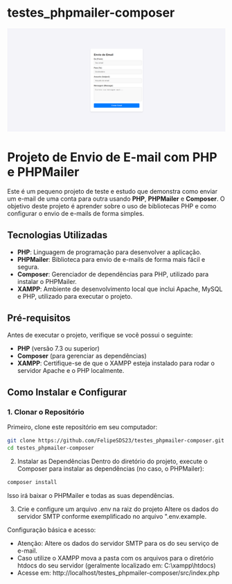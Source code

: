 # testes_phpmailer-composer

<img src="./readme_prints/main_screen.png" />

# Projeto de Envio de E-mail com PHP e PHPMailer

Este é um pequeno projeto de teste e estudo que demonstra como enviar um e-mail de uma conta para outra usando **PHP**, **PHPMailer** e **Composer**. O objetivo deste projeto é aprender sobre o uso de bibliotecas PHP e como configurar o envio de e-mails de forma simples.

## Tecnologias Utilizadas

- **PHP**: Linguagem de programação para desenvolver a aplicação.
- **PHPMailer**: Biblioteca para envio de e-mails de forma mais fácil e segura.
- **Composer**: Gerenciador de dependências para PHP, utilizado para instalar o PHPMailer.
- **XAMPP**: Ambiente de desenvolvimento local que inclui Apache, MySQL e PHP, utilizado para executar o projeto.

## Pré-requisitos

Antes de executar o projeto, verifique se você possui o seguinte:

- **PHP** (versão 7.3 ou superior)
- **Composer** (para gerenciar as dependências)
- **XAMPP**: Certifique-se de que o XAMPP esteja instalado para rodar o servidor Apache e o PHP localmente.

## Como Instalar e Configurar

### 1. Clonar o Repositório

Primeiro, clone este repositório em seu computador:

```bash
git clone https://github.com/FelipeSDS23/testes_phpmailer-composer.git
cd testes_phpmailer-composer
```

2. Instalar as Dependências
Dentro do diretório do projeto, execute o Composer para instalar as dependências (no caso, o PHPMailer):

```bash
composer install
```

Isso irá baixar o PHPMailer e todas as suas dependências.

3. Crie e configure um arquivo .env na raiz do projeto
Altere os dados do servidor SMTP conforme exemplificado no arquivo ".env.example.

Configuração básica e acesso:

- Atenção: Altere os dados do servidor SMTP para os do seu serviço de e-mail.
- Caso utilize o XAMPP mova a pasta com os arquivos para o diretório htdocs do seu servidor (geralmente localizado em: C:\xampp\htdocs)
- Acesse em: http://localhost/testes_phpmailer-composer/src/index.php

